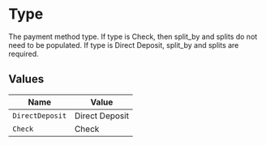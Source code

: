 # Type

The payment method type. If type is Check, then split_by and splits do not need to be populated. If type is Direct Deposit, split_by and splits are required.


## Values

| Name            | Value           |
| --------------- | --------------- |
| `DirectDeposit` | Direct Deposit  |
| `Check`         | Check           |